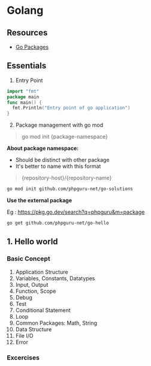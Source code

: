 # Golang

## Resources

- [Go Packages](https://pkg.go.dev)

## Essentials

1. Entry Point

```go
import "fmt"
package main
func main() {
  fmt.Println("Entry point of go application")
}
```

2. Package management with go mod

> go mod init {package-namespace}

**About package namespace:**

- Should be distinct with other package
- It's better to name with this format

> {repository-host}/{repository-name}

```bash
go mod init github.com/phpguru-net/go-solutions
```

**Use the external package**

Eg : https://pkg.go.dev/search?q=phpguru&m=package

```bash
go get github.com/phpguru-net/go-hello
```

## 1. Hello world

### Basic Concept

1. Application Structure
2. Variables, Constants, Datatypes
3. Input, Output
4. Function, Scope
5. Debug
6. Test
7. Conditional Statement
8. Loop
9. Common Packages: Math, String
10. Data Structure
11. File I/O
12. Error

### Excercises
